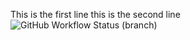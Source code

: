 This is the first line
this is the second line
![GitHub Workflow Status (branch)](https://img.shields.io/github/actions/workflow/status/RWatson124/Sem/main.yml?branch=master)